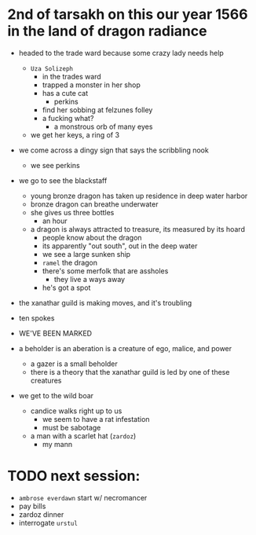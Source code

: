 # 2nd of tarsakh on this our year 1566 in the land of dragon radiance
- headed to the trade ward because some crazy lady needs help
    - `Uza Solizeph`
        - in the trades ward
        - trapped a monster in her shop
        - has a cute cat
            - perkins
        - find her sobbing at felzunes folley
        - a fucking what?
            - a monstrous orb of many eyes
    - we get her keys, a ring of 3

- we come across a dingy sign that says the scribbling nook
    - we see perkins


- we go to see the blackstaff
    - young bronze dragon has taken up residence in deep water harbor
    - bronze dragon can breathe underwater
    - she gives us three bottles
        - an hour
    - a dragon is always attracted to treasure, its measured by its hoard
        - people know about the dragon
        - its apparently "out south", out in the deep water
        - we see a large sunken ship
        - `ramel` the dragon
        - there's some merfolk that are assholes
            - they live a ways away
        - he's got a spot

- the xanathar guild is making moves, and it's troubling
- ten spokes 
- WE'VE BEEN MARKED
- a beholder is an aberation is a creature of ego, malice, and power
    - a gazer is a small beholder
    - there is a theory that the xanathar guild is led by one of these creatures

- we get to the wild boar
    - candice walks right up to us
        - we seem to have a rat infestation
        - must be sabotage
    - a man with a scarlet hat (`zardoz`)
        - my mann

# TODO next session:
- `ambrose everdawn` start w/ necromancer
- pay bills
- zardoz dinner
- interrogate `urstul`
